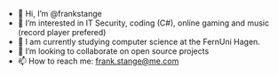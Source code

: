 - 👋 Hi, I’m @frankstange
- 👀 I’m interested in IT Security, coding (C#), online gaming and music (record player prefered)
- 🌱 I am currently studying computer science at the FernUni Hagen. 
- 💞️ I’m looking to collaborate on open source projects
- 📫 How to reach me: frank.stange@me.com

<!---
frankstange/frankstange is a ✨ special ✨ repository because its `README.md` (this file) appears on your GitHub profile.
You can click the Preview link to take a look at your changes.
--->
